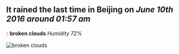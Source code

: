## It rained the last time in Beijing on *June 10th 2016 around 01:57 am*
💧  **broken clouds** *Humidity 72%*

![broken clouds](http://openweathermap.org/img/w/04n.png)
